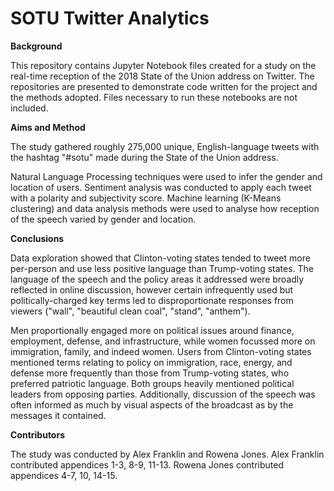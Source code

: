 # SOTU Twitter Analytics

**Background**

This repository contains Jupyter Notebook files created for a study on the real-time reception of the 2018 State of the Union address on Twitter. The repositories are presented to demonstrate code written for the project and the methods adopted. Files necessary to run these notebooks are not included.

**Aims and Method**

The study gathered roughly 275,000 unique, English-language tweets with the hashtag "#sotu" made during the State of the Union address. 

Natural Language Processing techniques were used to infer the gender and location of users. Sentiment analysis was conducted to apply each tweet with a polarity and subjectivity score. Machine learning (K-Means clustering) and data analysis methods were used to analyse how reception of the speech varied by gender and location.

**Conclusions**

Data exploration showed that Clinton-voting states tended to tweet more per-person and use less positive language than Trump-voting states. The language of the speech and the policy areas it addressed were broadly reflected in online discussion, however certain infrequently used but politically-charged key terms led to disproportionate responses from viewers ("wall", "beautiful clean coal", "stand", "anthem"). 

Men proportionally engaged more on political issues around finance, employment, defense, and infrastructure, while women focussed more on immigration, family, and indeed women. Users from Clinton-voting states mentioned terms relating to policy on immigration, race, energy, and defense more frequently than those from Trump-voting states, who preferred patriotic language. Both groups heavily mentioned political leaders from opposing parties. Additionally, discussion of the speech was often informed as much by visual aspects of the broadcast as by the messages it contained.

**Contributors**

The study was conducted by Alex Franklin and Rowena Jones. Alex Franklin contributed appendices 1-3, 8-9, 11-13. Rowena Jones contributed appendices 4-7, 10, 14-15. 
